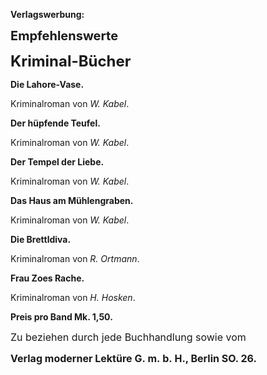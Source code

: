 <strong>Verlagswerbung:</strong>

<div class="centered">

<p><span style="font-size:20px"><strong>Empfehlenswerte</strong></span></p>

<p><span style="font-size:24px"><strong>Kriminal-Bücher</strong></span></p>

<p><strong>Die Lahore-Vase.</strong></p>

Kriminalroman von *W. Kabel*.

<p><strong>Der hüpfende Teufel.</strong></p>

Kriminalroman von *W. Kabel*.

<p><strong>Der Tempel der Liebe.</strong></p>

Kriminalroman von *W. Kabel*.

<p><strong>Das Haus am Mühlengraben.</strong></p>

Kriminalroman von *W. Kabel*.

<p><strong>Die Brettldiva.</strong></p>

Kriminalroman von *R. Ortmann*.

<p><strong>Frau Zoes Rache.</strong></p>

Kriminalroman von *H. Hosken*.

<p><strong>Preis pro Band Mk. 1,50.</strong></p>

<p><span style="font-size:16px">Zu beziehen durch jede Buchhandlung sowie vom</span></p>

<p><span style="font-size:16px"><strong>Verlag moderner Lektüre G.&nbsp;m.&nbsp;b.&nbsp;H., Berlin SO. 26.</strong></span></p>

</div>
